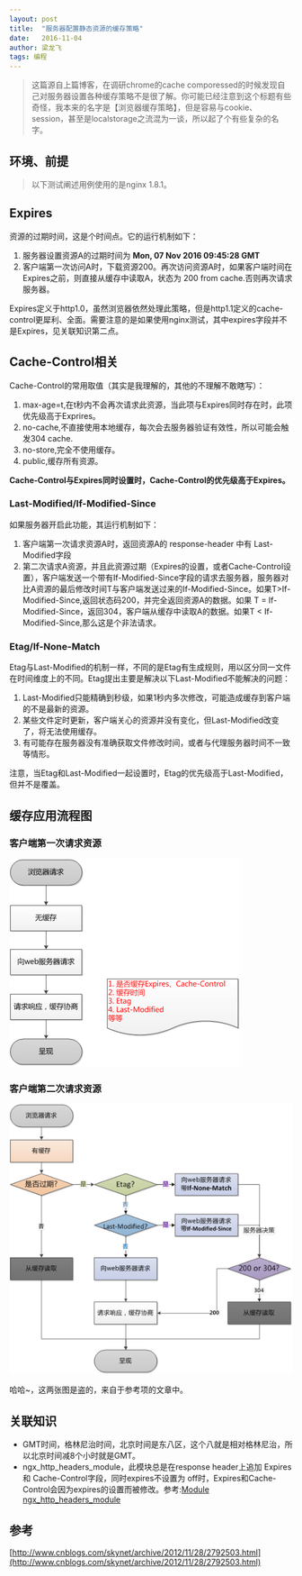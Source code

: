 ```yaml
---
layout: post
title:  "服务器配置静态资源的缓存策略"
date:   2016-11-04
author: 梁龙飞
tags: 编程
---
```


> 这篇源自上篇博客，在调研chrome的cache comporessed的时候发现自己对服务器设置各种缓存策略不是很了解。你可能已经注意到这个标题有些奇怪，我本来的名字是【浏览器缓存策略】，但是容易与cookie、session，甚至是localstorage之流混为一谈，所以起了个有些复杂的名字。

## 环境、前提
> 以下测试阐述用例使用的是nginx 1.8.1。

## Expires
资源的过期时间，这是个时间点。它的运行机制如下：

1. 服务器设置资源A的过期时间为 **Mon, 07 Nov 2016 09:45:28 GMT**
2. 客户端第一次访问A时，下载资源200。再次访问资源A时，如果客户端时间在Expires之前，则直接从缓存中读取A，状态为 200 from cache.否则再次请求服务器。

Expires定义于http1.0，虽然浏览器依然处理此策略，但是http1.1定义的cache-control更犀利、全面。需要注意的是如果使用nginx测试，其中expires字段并不是Expires，见关联知识第二点。

## Cache-Control相关
Cache-Control的常用取值（其实是我理解的，其他的不理解不敢瞎写）：

1. max-age=t,在t秒内不会再次请求此资源，当此项与Expires同时存在时，此项优先级高于Exprires。
2. no-cache,不直接使用本地缓存，每次会去服务器验证有效性，所以可能会触发304 cache.
3. no-store,完全不使用缓存。
4. public,缓存所有资源。

**Cache-Control与Expires同时设置时，Cache-Control的优先级高于Expires。**

### Last-Modified/If-Modified-Since

如果服务器开启此功能，其运行机制如下：

1. 客户端第一次请求资源A时，返回资源A的 response-header 中有 Last-Modified字段
2. 第二次请求A资源，并且此资源过期（Expires的设置，或者Cache-Control设置），客户端发送一个带有If-Modified-Since字段的请求去服务器，服务器对比A资源的最后修改时间T与客户端发送过来的If-Modified-Since。如果T>If-Modified-Since,返回状态码200，并完全返回资源A的数据。如果 T = If-Modified-Since，返回304，客户端从缓存中读取A的数据。如果T < If-Modified-Since,那么这是个非法请求。

### Etag/If-None-Match

Etag与Last-Modified的机制一样，不同的是Etag有生成规则，用以区分同一文件在时间维度上的不同。Etag提出主要是解决以下Last-Modified不能解决的问题：

1. Last-Modified只能精确到秒级，如果1秒内多次修改，可能造成缓存到客户端的不是最新的资源。
2. 某些文件定时更新，客户端关心的资源并没有变化，但Last-Modified改变了，将无法使用缓存。
3. 有可能存在服务器没有准确获取文件修改时间，或者与代理服务器时间不一致等情形。

注意，当Etag和Last-Modified一起设置时，Etag的优先级高于Last-Modified，但并不是覆盖。


## 缓存应用流程图

### 客户端第一次请求资源
<img src="/assets/img/first_request.png" >

### 客户端第二次请求资源
<img src="/assets/img/second_request.png" >

哈哈~，这两张图是盗的，来自于参考项的文章中。






## 关联知识

- GMT时间，格林尼治时间，北京时间是东八区，这个八就是相对格林尼治，所以北京时间减8个小时就是GMT。
- ngx_http_headers_module，此模块总是在response header上追加 Expires 和 Cache-Control字段，同时expires不设置为 off时，Expires和Cache-Control会因为expires的设置而被修改。参考:[Module ngx_http_headers_module](http://nginx.org/en/docs/http/ngx_http_headers_module.html#expires)

## 参考
[http://www.cnblogs.com/skynet/archive/2012/11/28/2792503.html](http://www.cnblogs.com/skynet/archive/2012/11/28/2792503.html)

